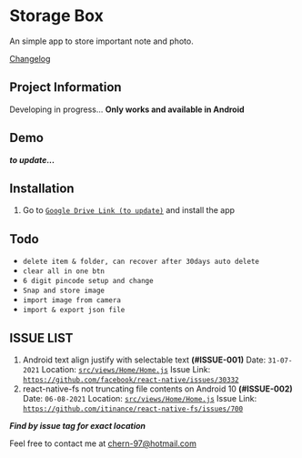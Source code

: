 # Storage Box

An simple app to store important note and photo.

[Changelog](CHANGELOG.md)

## Project Information

Developing in progress...
**Only works and available in Android**

## Demo

**_to update..._**

## Installation

1. Go to [`Google Drive Link (to update)`](https://google.com/) and install the app

## Todo

- `delete item & folder, can recover after 30days auto delete`
- `clear all in one btn`
- `6 digit pincode setup and change`
- `Snap and store image`
- `import image from camera`
- `import & export json file`

## ISSUE LIST

1. Android text align justify with selectable text **(#ISSUE-001)**
   Date: `31-07-2021`
   Location: [`src/views/Home/Home.js`](src/views/Home/Home.js)
   Issue Link: [`https://github.com/facebook/react-native/issues/30332`](https://github.com/facebook/react-native/issues/30332)
2. react-native-fs not truncating file contents on Android 10 **(#ISSUE-002)**
   Date: `06-08-2021`
   Location: [`src/views/Home/Home.js`](src/views/Home/Home.js)
   Issue Link: [`https://github.com/itinance/react-native-fs/issues/700`](https://github.com/itinance/react-native-fs/issues/700)

**_Find by issue tag for exact location_**

Feel free to contact me at chern-97@hotmail.com
